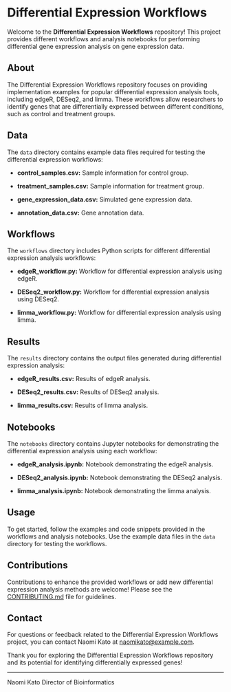 # Differential Expression Workflows

Welcome to the **Differential Expression Workflows** repository! This project provides different workflows and analysis notebooks for performing differential gene expression analysis on gene expression data.

## About

The Differential Expression Workflows repository focuses on providing implementation examples for popular differential expression analysis tools, including edgeR, DESeq2, and limma. These workflows allow researchers to identify genes that are differentially expressed between different conditions, such as control and treatment groups.

## Data

The `data` directory contains example data files required for testing the differential expression workflows:

- **control_samples.csv:** Sample information for control group.

- **treatment_samples.csv:** Sample information for treatment group.

- **gene_expression_data.csv:** Simulated gene expression data.

- **annotation_data.csv:** Gene annotation data.

## Workflows

The `workflows` directory includes Python scripts for different differential expression analysis workflows:

- **edgeR_workflow.py:** Workflow for differential expression analysis using edgeR.

- **DESeq2_workflow.py:** Workflow for differential expression analysis using DESeq2.

- **limma_workflow.py:** Workflow for differential expression analysis using limma.

## Results

The `results` directory contains the output files generated during differential expression analysis:

- **edgeR_results.csv:** Results of edgeR analysis.

- **DESeq2_results.csv:** Results of DESeq2 analysis.

- **limma_results.csv:** Results of limma analysis.

## Notebooks

The `notebooks` directory contains Jupyter notebooks for demonstrating the differential expression analysis using each workflow:

- **edgeR_analysis.ipynb:** Notebook demonstrating the edgeR analysis.

- **DESeq2_analysis.ipynb:** Notebook demonstrating the DESeq2 analysis.

- **limma_analysis.ipynb:** Notebook demonstrating the limma analysis.

## Usage

To get started, follow the examples and code snippets provided in the workflows and analysis notebooks. Use the example data files in the `data` directory for testing the workflows.

## Contributions

Contributions to enhance the provided workflows or add new differential expression analysis methods are welcome! Please see the [CONTRIBUTING.md](CONTRIBUTING.md) file for guidelines.

## Contact

For questions or feedback related to the Differential Expression Workflows project, you can contact Naomi Kato at [naomikato@example.com](mailto:naomikato@example.com).

Thank you for exploring the Differential Expression Workflows repository and its potential for identifying differentially expressed genes!

---
Naomi Kato
Director of Bioinformatics
